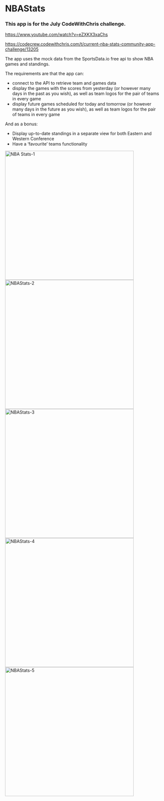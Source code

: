 # NBAStats

### This app is for the July CodeWithChris challenge.

https://www.youtube.com/watch?v=eZXKX3xaChs

https://codecrew.codewithchris.com/t/current-nba-stats-community-app-challenge/13205

The app uses the mock data from the SportsData.io free api to show NBA games and standings. 

The requirements are that the app can:
* connect to the API to retrieve team and games data
* display the games with the scores from yesterday (or however many days in the past as you wish), as well as team logos for the pair of teams in every game
* display future games scheduled for today and tomorrow (or however many days in the future as you wish), as well as team logos for the pair of teams in every game

And as a bonus:
* Display up-to-date standings in a separate view for both Eastern and Western Conference
* Have a ‘favourite’ teams functionality


<img width="420" alt="NBA Stats-1" src="https://user-images.githubusercontent.com/23018419/127738920-9f10a4da-1616-4c22-a15a-cebf32d0b279.png"> <img width="420" alt="NBAStats-2" src="https://user-images.githubusercontent.com/23018419/127738922-07cbb86b-cf0e-4a96-bad9-479ee1cc1279.png"> <img width="420" alt="NBAStats-3" src="https://user-images.githubusercontent.com/23018419/127738923-2fb366bd-c2f6-4f12-a91a-c6e243a7b13b.png"> <img width="420" alt="NBAStats-4" src="https://user-images.githubusercontent.com/23018419/127738925-734a3e67-c6d9-42d1-babc-b79f2b6f82a3.png"> <img width="420" alt="NBAStats-5" src="https://user-images.githubusercontent.com/23018419/127738927-4324a427-95c6-4c11-8f6f-bcaa6b557724.png">
